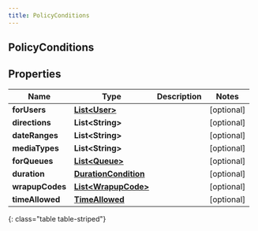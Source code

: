 ```yaml
---
title: PolicyConditions
---
```

## PolicyConditions


## Properties

| Name | Type | Description | Notes |
| ------------ | ------------- | ------------- | ------------- |
| **forUsers** | [**List&lt;User&gt;**](User.html) |  |  [optional] |
| **directions** | **List&lt;String&gt;** |  |  [optional] |
| **dateRanges** | **List&lt;String&gt;** |  |  [optional] |
| **mediaTypes** | **List&lt;String&gt;** |  |  [optional] |
| **forQueues** | [**List&lt;Queue&gt;**](Queue.html) |  |  [optional] |
| **duration** | [**DurationCondition**](DurationCondition.html) |  |  [optional] |
| **wrapupCodes** | [**List&lt;WrapupCode&gt;**](WrapupCode.html) |  |  [optional] |
| **timeAllowed** | [**TimeAllowed**](TimeAllowed.html) |  |  [optional] |
{: class="table table-striped"}



